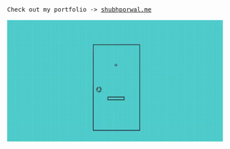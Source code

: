<samp>
  Check out my portfolio -> <a href="https://shubhporwal.me/">shubhporwal.me</a>
</samp>

<br />
<br />

<kbd>
 <img alt="GIF" src="https://github.com/shubh73/shubh73/blob/main/assets/1.gif" >
</kbd>
